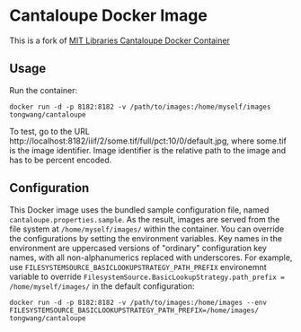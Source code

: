# Cantaloupe Docker Image

This is a fork of [MIT Libraries Cantaloupe Docker Container](https://github.com/MITLibraries/docker-cantaloupe)


## Usage

Run the container:

    docker run -d -p 8182:8182 -v /path/to/images:/home/myself/images tongwang/cantaloupe

To test, go to the URL http://localhost:8182/iiif/2/some.tif/full/pct:10/0/default.jpg, where some.tif is the image identifier. Image identifier is the relative path to the image and has to be percent encoded.

## Configuration

This Docker image uses the bundled sample configuration file, named `cantaloupe.properties.sample`. As the result, images are served from the file system at `/home/myself/images/` within the container. You can override the configurations by setting the environment variables. Key names in the environment are uppercased versions of "ordinary" configuration key names, with all non-alphanumerics replaced with underscores. For example, use `FILESYSTEMSOURCE_BASICLOOKUPSTRATEGY_PATH_PREFIX` environemnt variable to override `FilesystemSource.BasicLookupStrategy.path_prefix = /home/myself/images/` in the default configuration:

    docker run -d -p 8182:8182 -v /path/to/images:/home/images --env FILESYSTEMSOURCE_BASICLOOKUPSTRATEGY_PATH_PREFIX=/home/images/ tongwang/cantaloupe

